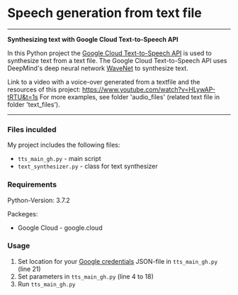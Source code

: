 # Speech generation from text file 

---

**Synthesizing text with Google Cloud Text-to-Speech API**

In this Python project the [Google Cloud Text-to-Speech API](https://cloud.google.com/text-to-speech) is used to synthesize text from a text file. The Google Cloud Text-to-Speech API uses DeepMind's deep neural network [WaveNet](https://deepmind.com/blog/article/wavenet-generative-model-raw-audio) to synthesize text.

Link to a video with a voice-over generated from a textfile and the resources of this project: https://www.youtube.com/watch?v=HLywAP-tRTU&t=1s
For more examples, see folder 'audio_files' (related text file in folder 'text_files').

---
### Files inculded

My project includes the following files:
* <code>tts_main_gh.py</code> - main script
* <code>text_synthesizer.py</code> - class for text synthesizer

### Requirements

Python-Version: 3.7.2

Packeges:
* Google Cloud          - google.cloud

### Usage

1. Set location for your [Google credentials](https://cloud.google.com/docs/authentication/getting-started) JSON-file in <code>tts_main_gh.py</code> (line 21)
2. Set parameters in <code>tts_main_gh.py</code> (line 4 to 18)
3. Run <code>tts_main_gh.py</code>



